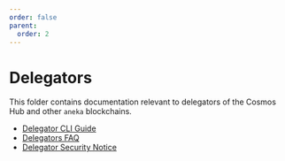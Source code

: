 ```yaml
---
order: false
parent:
  order: 2
---
```


# Delegators 

This folder contains documentation relevant to delegators of the Cosmos Hub and other `aneka` blockchains. 

- [Delegator CLI Guide](./delegator-guide-cli.md)
- [Delegators FAQ](./delegator-faq.md)
- [Delegator Security Notice](./delegator-security.md)